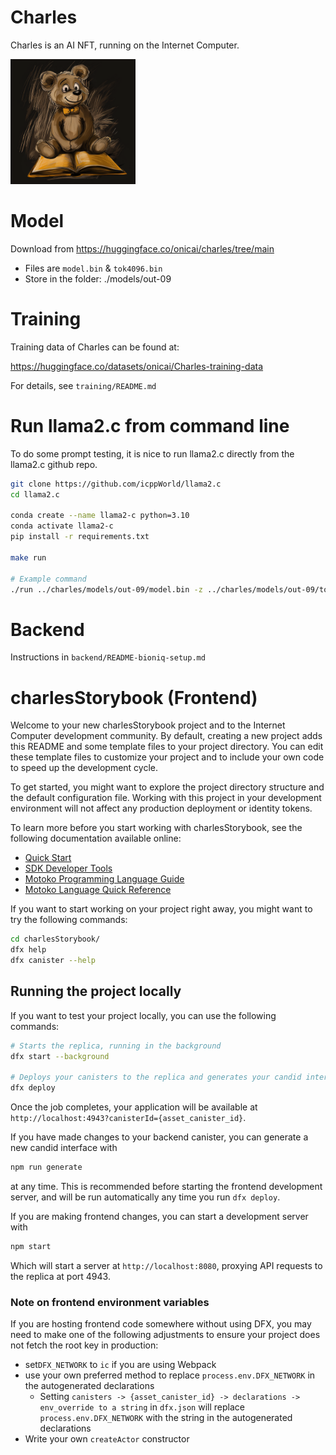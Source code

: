 # Charles

Charles is an AI NFT, running on the Internet Computer.

<img src="Collection banner.png" alt="Charles Image" width="200">

# Model

Download from https://huggingface.co/onicai/charles/tree/main

- Files are `model.bin` & `tok4096.bin`
- Store in the folder: ./models/out-09


# Training

Training data of Charles can be found at: 

https://huggingface.co/datasets/onicai/Charles-training-data 

For details, see `training/README.md`

# Run llama2.c from command line

To do some prompt testing, it is nice to run llama2.c directly from the llama2.c github repo.

```bash
git clone https://github.com/icppWorld/llama2.c
cd llama2.c

conda create --name llama2-c python=3.10
conda activate llama2-c
pip install -r requirements.txt

make run

# Example command
./run ../charles/models/out-09/model.bin -z ../charles/models/out-09/tok4096.bin -t 0.1 -p 0.9 -i "Charles loves ice cream"
```

# Backend

Instructions in `backend/README-bioniq-setup.md`


# charlesStorybook (Frontend)

Welcome to your new charlesStorybook project and to the Internet Computer development community. By default, creating a new project adds this README and some template files to your project directory. You can edit these template files to customize your project and to include your own code to speed up the development cycle.

To get started, you might want to explore the project directory structure and the default configuration file. Working with this project in your development environment will not affect any production deployment or identity tokens.

To learn more before you start working with charlesStorybook, see the following documentation available online:

- [Quick Start](https://internetcomputer.org/docs/current/developer-docs/setup/deploy-locally)
- [SDK Developer Tools](https://internetcomputer.org/docs/current/developer-docs/setup/install)
- [Motoko Programming Language Guide](https://internetcomputer.org/docs/current/motoko/main/motoko)
- [Motoko Language Quick Reference](https://internetcomputer.org/docs/current/motoko/main/language-manual)

If you want to start working on your project right away, you might want to try the following commands:

```bash
cd charlesStorybook/
dfx help
dfx canister --help
```

## Running the project locally

If you want to test your project locally, you can use the following commands:

```bash
# Starts the replica, running in the background
dfx start --background

# Deploys your canisters to the replica and generates your candid interface
dfx deploy
```

Once the job completes, your application will be available at `http://localhost:4943?canisterId={asset_canister_id}`.

If you have made changes to your backend canister, you can generate a new candid interface with

```bash
npm run generate
```

at any time. This is recommended before starting the frontend development server, and will be run automatically any time you run `dfx deploy`.

If you are making frontend changes, you can start a development server with

```bash
npm start
```

Which will start a server at `http://localhost:8080`, proxying API requests to the replica at port 4943.

### Note on frontend environment variables

If you are hosting frontend code somewhere without using DFX, you may need to make one of the following adjustments to ensure your project does not fetch the root key in production:

- set`DFX_NETWORK` to `ic` if you are using Webpack
- use your own preferred method to replace `process.env.DFX_NETWORK` in the autogenerated declarations
  - Setting `canisters -> {asset_canister_id} -> declarations -> env_override to a string` in `dfx.json` will replace `process.env.DFX_NETWORK` with the string in the autogenerated declarations
- Write your own `createActor` constructor
